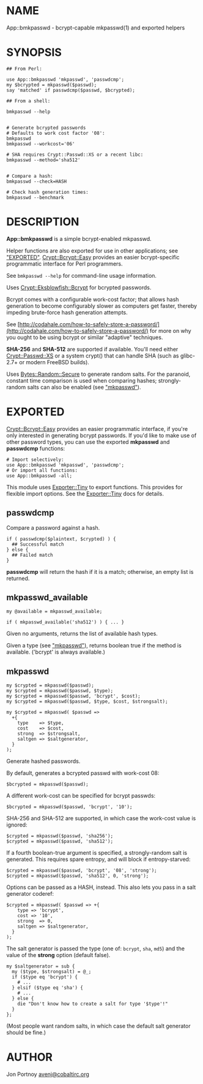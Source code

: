 # NAME

App::bmkpasswd - bcrypt-capable mkpasswd(1) and exported helpers

# SYNOPSIS

    ## From Perl:

    use App::bmkpasswd 'mkpasswd', 'passwdcmp';
    my $bcrypted = mkpasswd($passwd);
    say 'matched' if passwdcmp($passwd, $bcrypted);

    ## From a shell:

    bmkpasswd --help
    

    # Generate bcrypted passwords
    # Defaults to work cost factor '08':
    bmkpasswd
    bmkpasswd --workcost='06'

    # SHA requires Crypt::Passwd::XS or a recent libc:
    bmkpasswd --method='sha512'
    

    # Compare a hash:
    bmkpasswd --check=HASH

    # Check hash generation times:
    bmkpasswd --benchmark

# DESCRIPTION

__App::bmkpasswd__ is a simple bcrypt-enabled mkpasswd. 

Helper functions are also exported for use in other applications; see
["EXPORTED"](#EXPORTED).
[Crypt::Bcrypt::Easy](http://search.cpan.org/perldoc?Crypt::Bcrypt::Easy) provides an easier bcrypt-specific
programmatic interface for Perl programmers.

See `bmkpasswd --help` for command-line usage information.

Uses [Crypt::Eksblowfish::Bcrypt](http://search.cpan.org/perldoc?Crypt::Eksblowfish::Bcrypt) for bcrypted passwords.

Bcrypt comes with a configurable work-cost factor; that allows hash generation 
to become configurably slower as computers get faster, thereby 
impeding brute-force hash generation attempts.

See [http://codahale.com/how-to-safely-store-a-password/](http://codahale.com/how-to-safely-store-a-password/) for more 
on why you ought to be using bcrypt or similar "adaptive" techniques.

__SHA-256__ and __SHA-512__ are supported if available. You'll need 
either [Crypt::Passwd::XS](http://search.cpan.org/perldoc?Crypt::Passwd::XS) or a system crypt() that can handle SHA
(such as glibc-2.7+ or modern FreeBSD builds).

Uses [Bytes::Random::Secure](http://search.cpan.org/perldoc?Bytes::Random::Secure) to generate random salts. For the paranoid,
constant time comparison is used when comparing hashes; strongly-random salts
can also be enabled (see ["mkpasswd"](#mkpasswd)).

# EXPORTED

[Crypt::Bcrypt::Easy](http://search.cpan.org/perldoc?Crypt::Bcrypt::Easy) provides an easier programmatic interface, if you're
only interested in generating bcrypt passwords.  If you'd like to make use of
other password types, you can use the exported __mkpasswd__ and __passwdcmp__
functions:

    # Import selectively:
    use App::bmkpasswd 'mkpasswd', 'passwdcmp';
    # Or import all functions:
    use App::bmkpasswd -all;

This module uses [Exporter::Tiny](http://search.cpan.org/perldoc?Exporter::Tiny) to export functions. This provides for
flexible import options. See the [Exporter::Tiny](http://search.cpan.org/perldoc?Exporter::Tiny) docs for details.

## passwdcmp

Compare a password against a hash.

    if ( passwdcmp($plaintext, $crypted) ) {
      ## Successful match
    } else {
      ## Failed match
    }

__passwdcmp__ will return the hash if it is a match; otherwise, an empty list
is returned.

## mkpasswd\_available

    my @available = mkpasswd_available;

    if ( mkpasswd_available('sha512') ) { ... }

Given no arguments, returns the list of available hash types.

Given a type (see ["mkpasswd"](#mkpasswd)), returns boolean true if the method is available. ('bcrypt' is
always available.)

## mkpasswd

    my $crypted = mkpasswd($passwd);
    my $crypted = mkpasswd($passwd, $type);
    my $crypted = mkpasswd($passwd, 'bcrypt', $cost);
    my $crypted = mkpasswd($passwd, $type, $cost, $strongsalt);

    my $crypted = mkpasswd( $passwd => 
      +{
        type    => $type,
        cost    => $cost,
        strong  => $strongsalt,
        saltgen => $saltgenerator,
      }
    );

Generate hashed passwords.

By default, generates a bcrypted passwd with work-cost 08:

    $bcrypted = mkpasswd($passwd);

A different work-cost can be specified for bcrypt passwds:

    $bcrypted = mkpasswd($passwd, 'bcrypt', '10');

SHA-256 and SHA-512 are supported, in which case the work-cost value is ignored:

    $crypted = mkpasswd($passwd, 'sha256');
    $crypted = mkpasswd($passwd, 'sha512');

If a fourth boolean-true argument is specified, a strongly-random salt is
generated. This requires spare entropy, and will block if entropy-starved:

    $crypted = mkpasswd($passwd, 'bcrypt', '08', 'strong');
    $crypted = mkpasswd($passwd, 'sha512', 0, 'strong');

Options can be passed as a HASH, instead. This also lets you pass in a salt
generator coderef:

    $crypted = mkpasswd( $passwd => +{
        type => 'bcrypt',
        cost => '10',
        strong  => 0,
        saltgen => $saltgenerator,
      }
    );

The salt generator is passed the type (one of: `bcrypt`, `sha`, `md5`) and
the value of the __strong__ option (default false).

    my $saltgenerator = sub {
      my ($type, $strongsalt) = @_;
      if ($type eq 'bcrypt') {
        # ...
      } elsif ($type eq 'sha') {
        # ...
      } else {
        die "Don't know how to create a salt for type '$type'!"
      }
    };

(Most people want random salts, in which case the default salt generator
should be fine.)

# AUTHOR

Jon Portnoy <avenj@cobaltirc.org>
